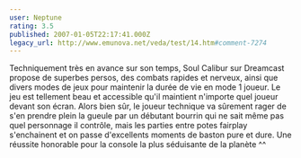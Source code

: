 ```yaml
---
user: Neptune
rating: 3.5
published: 2007-01-05T22:17:41.000Z
legacy_url: http://www.emunova.net/veda/test/14.htm#comment-7274
---
```

Techniquement très en avance sur son temps, Soul Calibur sur Dreamcast propose de superbes persos, des combats rapides et nerveux, ainsi que divers modes de jeux pour maintenir la durée de vie en mode 1 joueur. Le jeu est tellement beau et accessible qu'il maintient n'importe quel joueur devant son écran. 
Alors bien sûr, le joueur technique va sûrement rager de s'en prendre plein la gueule par un débutant bourrin qui ne sait même pas quel personnage il contrôle, mais les parties entre potes fairplay s'enchainent et on passe d'excellents moments de baston pure et dure. Une réussite honorable pour la console la plus séduisante de la planète ^^